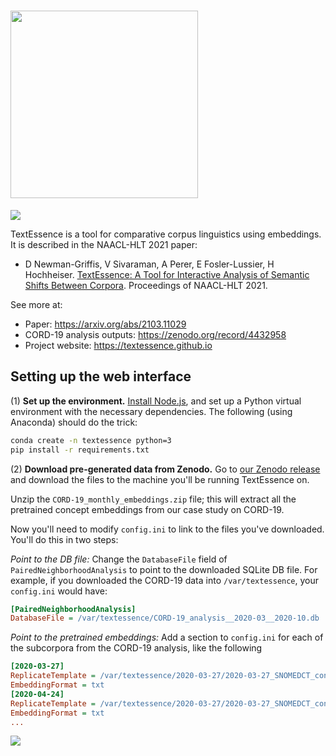 # <img src="https://textessence.github.io/assets/img/logo-black-text.png" width="300px" />
<img src="https://textessence.github.io/assets/img/2021-textessence.png" />

TextEssence is a tool for comparative corpus linguistics using embeddings. It is described in the NAACL-HLT 2021 paper:
- D Newman-Griffis, V Sivaraman, A Perer, E Fosler-Lussier, H Hochheiser. [TextEssence: A Tool for Interactive Analysis of Semantic Shifts Between Corpora](https://arxiv.org/abs/2103.11029). Proceedings of NAACL-HLT 2021.

See more at:
- Paper: https://arxiv.org/abs/2103.11029
- CORD-19 analysis outputs: https://zenodo.org/record/4432958
- Project website: https://textessence.github.io

## Setting up the web interface

(1) **Set up the environment.** 
[Install Node.js](https://nodejs.org/en/), and set up a Python virtual environment with the necessary dependencies. The following (using Anaconda) should do the trick: 
```bash 
conda create -n textessence python=3 
pip install -r requirements.txt
```

(2) **Download pre-generated data from Zenodo.**
Go to [our Zenodo release](https://zenodo.org/record/4432958) and download the files to the machine you'll be running TextEssence on.

Unzip the `CORD-19_monthly_embeddings.zip` file; this will extract all the pretrained concept embeddings from our case study on CORD-19.

Now you'll need to modify `config.ini` to link to the files you've downloaded.  You'll do this in two steps:

_Point to the DB file:_ Change the `DatabaseFile` field of `PairedNeighborhoodAnalysis` to point to the downloaded SQLite DB file. For example, if you downloaded the CORD-19 data into `/var/textessence`, your `config.ini` would have:
```ini
[PairedNeighborhoodAnalysis]
DatabaseFile = /var/textessence/CORD-19_analysis__2020-03__2020-10.db
```

_Point to the pretrained embeddings:_ Add a section to `config.ini` for each of the subcorpora from the CORD-19 analysis, like the following
```ini
[2020-03-27]
ReplicateTemplate = /var/textessence/2020-03-27/2020-03-27_SNOMEDCT_concepts_replicate-{REPL}.txt
EmbeddingFormat = txt
[2020-04-24]
ReplicateTemplate = /var/textessence/2020-03-27/2020-03-27_SNOMEDCT_concepts_replicate-{REPL}.txt
EmbeddingFormat = txt
...
```

<img src="https://publicdomainvectors.org/photos/under-construction_geek_man_01.png" />
